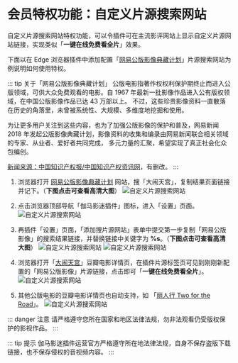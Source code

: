 # 会员特权功能：自定义片源搜索网站

自定义片源搜索网站特权功能，可以令插件可在主流影评网站上显示自定义片源网站链接，实现类似「**一键在线免费看全片**」效果。

下面以在 Edge 浏览器插件中添加配置「[网易公版影像典藏计划](https://public.163.com/)」片源搜索网站为例说明如何使用特权。

::: tip 关于「网易公版影像典藏计划」
公版电影指著作权权利保护期终止而进入公版领域，可供大众免费观看的电影。自 1967 年最新一批影像作品进入公有版权领域，在中国公版影像作品已达 43 万部以上。
不过，这些珍贵影像资料一直散落在历史的角落里，未曾被系统性、大规模、多维度地挖掘和使用。

为让更多用户关注到这些内容，也为了加强公版影像的保护和普及，网易新闻 2018 年发起公版影像典藏计划，影像资料的收集和编录由网易新闻联合相关领域的专家、从业者、爱好者共同完成，
多元力量的汇聚，希望实现了真正社会化众包编创。

[新闻来源：中国知识产权报/中国知识产权资讯网](http://www.iprchn.com/Index_NewsContent.aspx?newsId=113526)，有删改。
:::

1. 浏览器打开 [网易公版影像典藏计划](https://public.163.com/) 网站，搜「大闹天宫」，复制结果页面链接并记下。（**下图点击可查看高清大图**） ![自定义片源搜索网站](/assets/vipFeatures/customSearchWs/1.png)

1. 点击浏览器顶部导航「伽马影迷插件」图标，进入「设置」页面。 ![自定义片源搜索网站](/assets/vipFeatures/customSearchWs/2.png)

1. 再插件「设置」页面，「添加搜片源网站」表单中提交第一步复制「网易公版影像」的搜索结果链接，并替换链接中关键字为 **%s**。（**下图点击可查看高清大图**） ![自定义片源搜索网站](/assets/vipFeatures/customSearchWs/3.png) ![自定义片源搜索网站](/assets/vipFeatures/customSearchWs/4.png)

1. 浏览器打开「[大闹天宫](https://movie.douban.com/subject/1418019/)」豆瓣电影详情页，在插件片源标签页可见到刚刚新配置的「网易公版影像」片源链接，点击即可「**一键在线免费看全片**」。 ![自定义片源搜索网站](/assets/vipFeatures/customSearchWs/5.png)

1. 其他公版电影的豆瓣电影详情页也自动支持，如 「[丽人行 Two for the Road](https://movie.douban.com/subject/1293489/)」。 ![自定义片源搜索网站](/assets/vipFeatures/customSearchWs/6.png)

::: danger 注意
请严格遵守您所在国家和地区法律法规，勿非法观看仍受版权保护的影视作品。
:::

::: tip 提示
伽马影迷插件运营官方严格遵守所在地法律法规，自身不保存盗版下载链接，也不保存侵权的音视频内容。
:::
